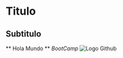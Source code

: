 # Titulo
## Subtitulo
** Hola Mundo **
_BootCamp_
![Logo Github](https://www.google.com/url?sa=i&url=https%3A%2F%2Fwww.flaticon.com%2Ffree-icon%2Fgithub-logo_25231&psig=AOvVaw1uIxYWJThedjeSZXHYSok-&ust=1682611898547000&source=images&cd=vfe&ved=0CBEQjRxqFwoTCMD4nvb3x_4CFQAAAAAdAAAAABAE)
